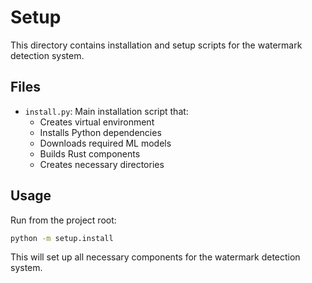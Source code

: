 # Setup

This directory contains installation and setup scripts for the watermark detection system.

## Files

- `install.py`: Main installation script that:
  - Creates virtual environment
  - Installs Python dependencies
  - Downloads required ML models
  - Builds Rust components
  - Creates necessary directories

## Usage

Run from the project root:

```bash
python -m setup.install
```

This will set up all necessary components for the watermark detection system.
